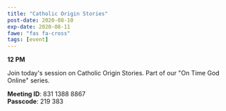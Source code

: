 ```yaml
---
title: "Catholic Origin Stories"
post-date: 2020-08-10
exp-date: 2020-08-11
fawe: "fas fa-cross"
tags: [event]
---
```

**12 PM**

Join today's session on Catholic Origin Stories. Part of our "On Time God Online" series.

<p class="text-danger"><b>Meeting ID</b>: 831 1388 8867
<br>
<b>Passcode</b>: 219 383
</p>